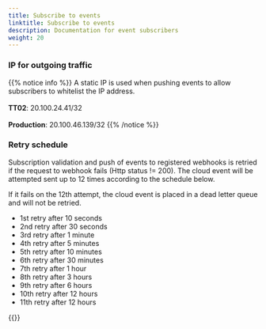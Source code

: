 ```yaml
---
title: Subscribe to events
linktitle: Subscribe to events
description: Documentation for event subscribers
weight: 20
---
```


### IP for outgoing traffic
{{% notice info %}}
A static IP is used when pushing events to allow subscribers to whitelist the IP address. </br> </br>
__TT02__: 20.100.24.41/32  </br> </br>
__Production__: 20.100.46.139/32
{{% /notice %}}


### Retry schedule

Subscription validation and push of events to registered webhooks is retried if the request to 
webhook fails (Http status != 200). The cloud event will be attempted sent up to 12 times according to the schedule below. 

If it fails on the 12th attempt, the cloud event is placed in a dead letter queue and will not be retried.

- 1st retry after 10 seconds
- 2nd retry after 30 seconds
- 3rd retry after 1 minute
- 4th retry after 5 minutes
- 5th retry after 10 minutes
- 6th retry after 30 minutes
- 7th retry after 1 hour
- 8th retry after 3 hours
- 9th retry after 6 hours
- 10th retry after 12 hours
- 11th retry after 12 hours


{{<children />}}
